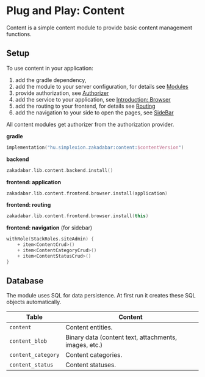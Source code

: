 # Plug and Play: Content

Content is a simple content module to provide basic content management functions.

## Setup

To use content in your application:

1. add the gradle dependency,
1. add the module to your server configuration, for details see [Modules](../../common/Modules.md)
1. provide authorization, see [Authorizer](/doc/guides/backend/Authorizer.md)   
1. add the service to your application, see [Introduction: Browser](../../browser/Introduction.md)   
1. add the routing to your frontend, for details see [Routing](../../browser/structure/Routing.md)
1. add the navigation to your side to open the pages, see [SideBar](../../browser/builtin/SideBar.md)

All content modules get authorizer from the authorization provider.

**gradle**

```kotlin
implementation("hu.simplexion.zakadabar:content:$contentVersion")
```

**backend**

```kotlin
zakadabar.lib.content.backend.install()
```

**frontend: application**

```kotlin
zakadabar.lib.content.frontend.browser.install(application)
```

**frontend: routing**

```kotlin
zakadabar.lib.content.frontend.browser.install(this)
```

**frontend: navigation** (for sidebar)

```kotlin
withRole(StackRoles.siteAdmin) {
    + item<ContentCrud>()
    + item<ContentCategoryCrud>()
    + item<ContentStatusCrud>()
}
```

## Database

The module uses SQL for data persistence. At first run it creates these SQL
objects automatically.

| Table | Content |
| --- | --- |
| `content` | Content entities. |
| `content_blob` | Binary data (content text, attachments, images, etc.)
| `content_category` | Content categories. |
| `content_status` | Content statuses. |